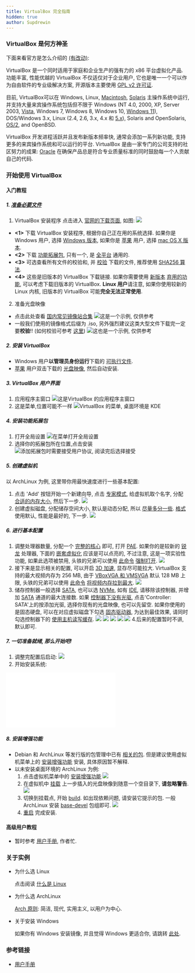 ```yaml
---
title: VirtualBox 完全指南
hidden: true
author: Supdrewin
---
```

[](# "TODO:完全介绍VBox, 将 Arch 转移")
### VirtualBox 是何方神圣
下面来看官方是怎么介绍的 [(有改动)](# "本人英语水平有限, 如有不当, 请联系我更改"):

VirtualBox 是一个同时适用于家庭和企业生产的强有力的 x86 平台虚拟化产品. 功能丰富, 性能优越的 VirtualBox 不仅适仅对于企业用户, 它也是唯一一个可以作为自由软件的专业级解决方案, 开源版本主要使用 [GPL v2 许可证](# "拓展包使用不同的许可证").

目前, VirtualBox可以在 Windows, Linux, [Macintosh](# "即 macOS, 特定条件下可以运行 Hackintosh"), [Solaris](# "原 SunOS, 由太阳微系统公司(Sun Microsystems)开发, 后者被甲骨文公司(Oracle)收购") 主操作系统中运行, 并支持大量来宾操作系统包括但不限于 Windows (NT 4.0, 2000, XP, Server 2003, [Vista](# "支持此系统 Aero 效果的最高软件版本为 6.0.x"), Windows 7, Windows 8, Windows 10, [Windows 11](# "此操作系统经过本人测试可以流畅运行, 且 BUG 比 Windows 10 少")), DOS/Windows 3.x, Linux (2.4, 2.6, 3.x, 4.x 和 [5.x](# "一般通用内核以集成相应模块, 5.x 可以运行, 但是使用 VBoxSVGA 一般会出问题")), Solaris and OpenSolaris, [OS/2](# "IBM 与微软合作开发的远古操作系统"), and OpenBSD.

VirtualBox 开发进程活跃并且发布新版本频率快, 通常会添加一系列新功能, 支持更多的来宾操作系统和可以运行的平台. VirtualBox 是由一家专门的公司支持的社区努力的成果: [Oracle](# "即甲骨文公司, VirtualBox 原本由太阳微系统公司(Sun Microsystems)开发, 后随 Sun 一起并入") 在确保产品总是符合专业质量标准的同时鼓励每一个人贡献自己的代码.
### 开始使用 VirtualBox
#### 入门教程
##### 1. [准备必要文件](# "Linux 用户可跳过此步, 并且我默认 Linux 用户可以自己解决问题")
1. VirtualBox 安装程序
点击进入 [官网的下载页面](https://www.virtualbox.org/wiki/downloads "Oracle VM VirtualBox"), 如图:
![](../resources/VBox/Downloads.png)
- **<1>** 下载 VirtualBox 安装程序, 根据你自己正在用的系统选择. 如果你是 Windows 用户, 选择 [Windows 版本](# "Windows hosts"), 如果你是 [苹果](# "macOS") 用户, 选择 [mac OS X 版本](# "OS X hosts").
- **<2>** 下载 [功能拓展包](# "All platforms"), 只有一个, 是 [全平台](# "Linux, macOS, Windows") 通用的.
- **<3>** 可选查看所有文件的校验和, 并 [校验](../checksums "点击查看: 文件校验") 下载的文件, 推荐使用 [SHA256 算法](# "一种哈希算法, 常用于比对文件之间是否有差异").
- **<4>** 这些是旧版本的 VirtualBox 下载链接. 如果你需要使用 [新版本](# "VirtualBox 6.1") [弃用的功能](# "包括但不限于 VBoxVGA 的 3D 加速功能, 在 32 位系统上运行 VirtualBox 的支持"), 可以考虑下载旧版本的 VirtualBox. **Linux 用户**请注意, 如果你使用较新的 Linux 内核, 旧版本的 VirtualBox 可能**完全无法正常使用**.
2. 准备光盘映像
- 点击此处查看 [国内常见镜像站合集](../mirrorlist "国内常见镜像站合集")
![](../resources/VBox/WgetImage.png "这是一个示例, 仅供参考")
- 一般我们使用的镜像格式后缀为 .iso, 另外强烈建议这类大型文件下载完一定要**校验**!! (如何校验可参考 [这里](../checksums "文件校验"))
![](../resources/VBox/CheckImage.png "这也是一个示例, 仅供参考")

##### 2. 安装 VirtualBox
- Windows 用户**以管理员身份运行**下载的 [可执行文件](# ".exe").
- [苹果](# "macOS") 用户双击下载的 [光盘映像](# ".dmg"), 然后自动安装.

##### 3. VirtualBox 用户界面
1. 应用程序主窗口
![](../resources/VBox/MainWindow.png "这是VirtualBox 的应用程序主窗口")
2. 这是菜单,位置可能不一样
![](../resources/VBox/AppMenu.png "VirtualBox 的菜单, 桌面环境是 KDE")

##### 4. 安装功能拓展包
1. 打开全局设置
![](../resources/VBox/AppSettings.png "在菜单打开全局设置")
2. 选择你的拓展包所在位置,点击安装
![](../resources/VBox/InstallExtension.png "添加拓展包时需要接受用户协议, 阅读完后选择接受")

##### 5. 创建虚拟机

   以 ArchLinux 为例, 这里带你用最快速度进行一些基本配置:

   1. 点击 'Add' 按钮开始一个新建向导, 点击 [专家模式](, "其实都差不多的"), 给虚拟机取个名字, 分配 [合适的内存大小](# "实测 4096 MB 最合适, 并不是越多越好, 多了不仅浪费而且性能有所下降"), 然后下一步.
    ![](../resources/VBox/NewMachine.png)
   2. 创建虚拟磁盘, 分配储存空间大小, 默认是动态分配, 所以 [尽量多分一些](# "Windows 虚拟机例外, 可以随意分配, 后期拓展卷比较方便").
   [格式](../virtualdisk "点击查看虚拟磁盘") 使用默认, 性能是最好的, 下一步.
    ![](../resources/VBox/NewDisk.png)

##### 6. 进行基本配置

   1. 调整处理器数量, 分配一个 [完整的核心](# "一般是一个, 超线程是两个") 即可, 打开 [PAE](../pae "点击查看: 物理寻址拓展").
   如果你的是较新的 [锐龙](# "AMD Ryzen") 处理器, 下面的 [嵌套虚拟化](.) 应该是可以点亮的, 不过注意, 这是一项实验性功能, 如果此选项被禁用, 头铁的兄弟可以使用 [此命令](# "VBoxManage modifyvm <虚拟机名字> --nested-hw-virt on") [强制打开](# "本人试过没有意外发生").
    ![](../resources/VBox/CPUCount.png)
   2. 接下来是显示相关的配置, 可以开启 [3D 加速](# "需要安装增强功能"), 显存尽可能拉大.
   VirtualBox 支持的最大视频内存为 256 MB, 由于 [VBoxVGA 和 VMSVGA](../gpu "两种虚拟图形控制器, VBoxVGA 从 6.1 开始被弃用, 取而代之的是 VBoxSVGA 和 VMSVGA. 点击查看更多详情") 默认 128 MB 上限, 头铁的兄弟可以使用 [此命令](# "VBoxManage modifyvm <虚拟机名字> --vram 256") [将视频内存拉到最大](# "本人测试过一切正常").
    ![](../resources/VBox/VideoMemory.png)
   3. 储存控制器一般选择 [SATA](# "一种储存控制器, SATA 2.0 满速为 3.0 Gb/s, SATA 3.0 满速为 6.0 Gb/s"), 也可以选 [NVMe](# "目前 Windows 原版安装镜像只有 Windows 8.1 原生自带此驱动"), 如有 [IDE](# "远古控制器之一, 本人用过真正的 IDE 光驱, 然后你懂得"), 请移除该控制器, 并增加 [SATA](# "一种储存控制器, SATA 2.0 满速为 3.0 Gb/s, SATA 3.0 满速为 6.0 Gb/s") 通道的最大连接数.
   如果 [控制器下没有光驱](# "比如我刚刚移除了 IDE 控制器, 其下的光驱位也将被移除"), 点击'Controller: SATA'上的按添加光驱, 选择你现有的光盘映像, 也可以先留空.
   如果你使用的是固态硬盘, 可以在对应虚拟磁盘下勾选 [固态驱动器](# "Solid-state Drive"), 为达到最佳效果, 请同时勾选控制器下的 [使用主机读写缓存](# "Use Host I/O Cache").
    ![](../resources/VBox/RemoveIDE.png)
    ![](../resources/VBox/PortCount.png)
    ![](../resources/VBox/AddOptical.png)
    ![](../resources/VBox/ChooseImage.png)
    ![](../resources/VBox/SolidState.png)
   4.后来的配置暂时不讲, 默认即可.

##### 7. 一切准备就绪, 那么开始吧!

   1. 调整完配置后启动:
    ![](../resources/VBox/StartMachine.png)
   2. 开始安装系统:
<iframe src="../resources/VM/InstallArch.mp4"
        allowfullscreen="true"
        border="0"
        frameborder="no"
        framespacing="0"
        scrolling="no"></iframe>

##### 8. 安装增强功能

   - Debian 和 ArchLinux 等发行版的包管理中已有 [相关的包](# "如 ArchLinux 的 virtualbox-guest-utils").
   但是建议使用虚拟机菜单上的 [安装增强功能](# "Insert Guest Additions CD Image...") 安装, 具体原因暂不解释.
   - 以未安装桌面环境的 ArchLinux 为例:
     1. 点击虚拟机菜单中的 [安装增强功能](# "Insert Guest Additions CD Image...")
      ![](../resources/VM/InstallGuest.png)
     2. 在虚拟机中 [挂载](# "mount /dev/sr0 /mnt") 上一步插入的光盘映像到随意一个空目录下, **请忽略警告**.
      ![](../resources/VM/MountGuest.png)
     3. 切换到挂载点, 开始 [build](# "./VBoxLinuxAdditions.run"). 如出现依赖问题, 请安装它提示的包. 一般 ArchLinux 安装 [base-devel](https://archlinux.org/groups/x86_64/base-devel "点击跳转") 包组即可.
      ![](../resources/VM/BuildGuest.png)
     4. [重启](# "reboot") 完成安装.

#### 高级用户教程

- 暂时参考 [用户手册](https://www.virtualbox.org/manual "User Manual (HTML version)"), 作者忙.

### 关于实例

- 为什么选 Linux

  点击阅读 [什么是 Linux](../linux "什么是 Linux")

- 为什么选 ArchLinux

  [Arch 原则](https://wiki.archlinux.org/title/Arch_Linux "Arch Linux"): 简洁, 现代, 实用主义, 以用户为中心.
- 关于安装 Windows
      
  如果你有 Windows 安装镜像, 并且觉得 Windows 更适合你, 请跳转 [此处](../boxwindows "VirtualBox 安装 Windows").

### 参考链接

- [用户手册](https://www.virtualbox.org/manual "User Manual (HTML version)")
